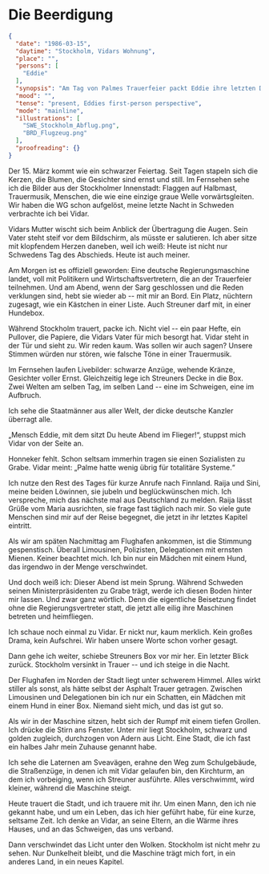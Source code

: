 # Die Beerdigung

```json
{
  "date": "1986-03-15",
  "daytime": "Stockholm, Vidars Wohnung",
  "place": "",
  "persons": [
    "Eddie"
  ],
  "synopsis": "Am Tag von Palmes Trauerfeier packt Eddie ihre letzten Dinge, verabschiedet sich von Vidar und steigt mit Streuner in die Regierungsmaschine – Abschied von Stockholm, Aufbruch in ein neues Kapitel.",
  "mood": "",
  "tense": "present, Eddies first-person perspective",
  "mode": "mainline",
  "illustrations": [
    "SWE_Stockholm_Abflug.png",
    "BRD_Flugzeug.png"
  ],
  "proofreading": {}
}
```

Der 15. März kommt wie ein schwarzer Feiertag. Seit Tagen stapeln sich die
Kerzen, die Blumen, die Gesichter sind ernst und still. Im Fernsehen sehe ich
die Bilder aus der Stockholmer Innenstadt: Flaggen auf Halbmast, Trauermusik,
Menschen, die wie eine einzige graue Welle vorwärtsgleiten. Wir haben die WG
schon aufgelöst, meine letzte Nacht in Schweden verbrachte ich bei Vidar.

Vidars Mutter wischt sich beim Anblick der Übertragung die Augen. Sein Vater
steht steif vor dem Bildschirm, als müsste er salutieren. Ich aber sitze mit
klopfendem Herzen daneben, weil ich weiß: Heute ist nicht nur Schwedens Tag des
Abschieds. Heute ist auch meiner.

Am Morgen ist es offiziell geworden: Eine deutsche Regierungsmaschine landet,
voll mit Politikern und Wirtschaftsvertretern, die an der Trauerfeier
teilnehmen. Und am Abend, wenn der Sarg geschlossen und die Reden verklungen
sind, hebt sie wieder ab -- mit mir an Bord. Ein Platz, nüchtern zugesagt, wie
ein Kästchen in einer Liste. Auch Streuner darf mit, in einer Hundebox.

Während Stockholm trauert, packe ich. Nicht viel -- ein paar Hefte, ein
Pullover, die Papiere, die Vidars Vater für mich besorgt hat. Vidar steht in der
Tür und sieht zu. Wir reden kaum. Was sollen wir auch sagen? Unsere Stimmen
würden nur stören, wie falsche Töne in einer Trauermusik.

Im Fernsehen laufen Livebilder: schwarze Anzüge, wehende Kränze, Gesichter
voller Ernst. Gleichzeitig lege ich Streuners Decke in die Box. Zwei Welten am
selben Tag, im selben Land -- eine im Schweigen, eine im Aufbruch.

Ich sehe die Staatmänner aus aller Welt, der dicke deutsche Kanzler überragt
alle.

„Mensch Eddie, mit dem sitzt Du heute Abend im Flieger!“, stuppst mich Vidar von
der Seite an.

Honneker fehlt. Schon seltsam immerhin tragen sie einen Sozialisten zu Grabe.
Vidar meint: „Palme hatte wenig übrig für totalitäre Systeme.“

Ich nutze den Rest des Tages für kurze Anrufe nach Finnland. Raija und Sini,
meine beiden Löwinnen, sie jubeln und beglückwünschen mich. Ich verspreche, mich
das nächste mal aus Deutschland zu melden. Raija lässt Grüße vom Maria
ausrichten, sie frage fast täglich nach mir. So viele gute Menschen sind mir auf
der Reise begegnet, die jetzt in ihr letztes Kapitel eintritt.

Als wir am späten Nachmittag am Flughafen ankommen, ist die Stimmung
gespenstisch. Überall Limousinen, Polizisten, Delegationen mit ernsten Mienen.
Keiner beachtet mich. Ich bin nur ein Mädchen mit einem Hund, das irgendwo in
der Menge verschwindet.

Und doch weiß ich: Dieser Abend ist mein Sprung. Während Schweden seinen
Ministerpräsidenten zu Grabe trägt, werde ich diesen Boden hinter mir lassen.
Und zwar ganz wörtlich. Denn die eigentliche Beisetzung findet ohne die
Regierungsvertreter statt, die jetzt alle eilig ihre Maschinen betreten und
heimfliegen.

Ich schaue noch einmal zu Vidar. Er nickt nur, kaum merklich. Kein großes Drama,
kein Aufschrei. Wir haben unsere Worte schon vorher gesagt.

Dann gehe ich weiter, schiebe Streuners Box vor mir her. Ein letzter Blick
zurück. Stockholm versinkt in Trauer -- und ich steige in die Nacht.

Der Flughafen im Norden der Stadt liegt unter schwerem Himmel. Alles wirkt
stiller als sonst, als hätte selbst der Asphalt Trauer getragen. Zwischen
Limousinen und Delegationen bin ich nur ein Schatten, ein Mädchen mit einem Hund
in einer Box. Niemand sieht mich, und das ist gut so.

Als wir in der Maschine sitzen, hebt sich der Rumpf mit einem tiefen Grollen.
Ich drücke die Stirn ans Fenster. Unter mir liegt Stockholm, schwarz und golden
zugleich, durchzogen von Adern aus Licht. Eine Stadt, die ich fast ein halbes
Jahr mein Zuhause genannt habe.

Ich sehe die Laternen am Sveavägen, erahne den Weg zum Schulgebäude, die
Straßenzüge, in denen ich mit Vidar gelaufen bin, den Kirchturm, an dem ich
vorbeiging, wenn ich Streuner ausführte. Alles verschwimmt, wird kleiner,
während die Maschine steigt.

Heute trauert die Stadt, und ich trauere mit ihr. Um einen Mann, den ich nie
gekannt habe, und um ein Leben, das ich hier geführt habe, für eine kurze,
seltsame Zeit. Ich denke an Vidar, an seine Eltern, an die Wärme ihres Hauses,
und an das Schweigen, das uns verband.

Dann verschwindet das Licht unter den Wolken. Stockholm ist nicht mehr zu sehen.
Nur Dunkelheit bleibt, und die Maschine trägt mich fort, in ein anderes Land, in
ein neues Kapitel.
